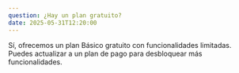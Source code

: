 ```yaml
---
question: ¿Hay un plan gratuito?
date: 2025-05-31T12:20:00
---
```


Sí, ofrecemos un plan Básico gratuito con funcionalidades limitadas. Puedes actualizar a un plan de pago para desbloquear más funcionalidades.